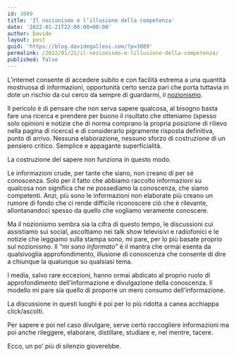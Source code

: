 ```yaml
---
id: 3089
title: 'Il nozionismo e l’illusione della competenza'
date: '2022-01-21T22:00:00+00:00'
author: Davide
layout: post
guid: 'https://blog.davidegallesi.com/?p=3089'
permalink: /2022/01/21/il-nozionismo-e-lillusione-della-competenza/
published: false
---
```


L’internet consente di accedere subito e con facilità estrema a una quantità mostruosa di informazioni, opportunità certo senza pari che porta tuttavia in dote un rischio da cui cerco da sempre di guardarmi, il [nozionismo](https://www.treccani.it/vocabolario/nozionismo/).

Il pericolo è di pensare che non serva sapere qualcosa, al bisogno basta fare una ricerca e prendere per buono il risultato che otteniamo (spesso solo opinioni e notizie che di norma comprano la propria posizione di rilievo nella pagina di ricerca) e di considerarlo pigramente risposta definitiva, punto di arrivo. Nessuna elaborazione, nessuno sforzo di costruzione di un pensiero critico. Semplice e appagante superficialità.

La costruzione del sapere non funziona in questo modo.

Le informazioni crude, per tante che siano, non creano di per sé conoscenza. Solo per il fatto che abbiamo raccolto informazioni su qualcosa non significa che ne possediamo la conoscenza, che siamo competenti. Anzi, più sono le informazioni non elaborate più creano un rumore di fondo che ci rende difficile riconoscere ciò che è rilevante, allontanandoci spesso da quello che vogliamo veramente conoscere.

Ma il nozionismo sembra sia la cifra di questo tempo, le discussioni cui assistiamo sui social, ascoltiamo nei talk show televisivi e radiofonici e le notizie che leggiamo sulla stampa sono, mi pare, per lo più basate proprio sul nozionismo. Il *“mi sono informato”* è il mantra che ormai esenta da qualsivoglia approfondimento, illusione di conoscenza che consente di dire a chiunque la qualunque su qualsiasi tema.

I media, salvo rare eccezioni, hanno ormai abdicato al proprio ruolo di approfondimento dell’informazione e divulgazione della conoscenza. Il modello mi pare sia quello di proporre un mero consumo dell’informazione.

La discussione in questi luoghi è poi per lo più ridotta a canea acchiappa click/ascolti.

Per sapere e poi nel caso divulgare, serve certo raccogliere informazioni ma poi anche rileggere, elaborare, distillare, studiare e, nel mentre, tacere.

Ecco, un po’ più di silenzio gioverebbe.